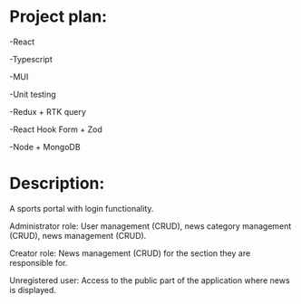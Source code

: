 # Project plan:

-React

-Typescript

-MUI

-Unit testing

-Redux + RTK query

-React Hook Form + Zod

-Node + MongoDB

# Description:

A sports portal with login functionality.

Administrator role: User management (CRUD), news category management (CRUD), news management (CRUD).

Creator role: News management (CRUD) for the section they are responsible for.

Unregistered user: Access to the public part of the application where news is displayed.
